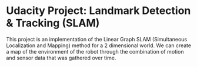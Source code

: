 # Udacity Project: Landmark Detection &amp; Tracking (SLAM)

This project is an implementation of the Linear Graph SLAM (Simultaneous Localization and Mapping) method for a 2 dimensional world. We can create a map of the environment of the robot through the combination of motion and sensor data that was gathered over time.

